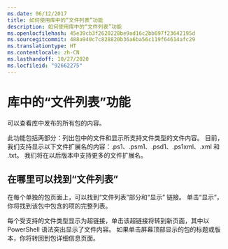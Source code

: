 ```yaml
---
ms.date: 06/12/2017
title: 如何使用库中的“文件列表”功能
description: 如何使用库中的“文件列表”功能
ms.openlocfilehash: 45e39cb3f2620228be9ad16c2bb697f23642195d
ms.sourcegitcommit: 488a940c7c828820b36a6ba56c119f64614afc29
ms.translationtype: HT
ms.contentlocale: zh-CN
ms.lasthandoff: 10/27/2020
ms.locfileid: "92662275"
---
```

# <a name="filelist-feature-in-the-gallery"></a>库中的“文件列表”功能

可以查看库中发布的所有包的内容。

此功能包括两部分：列出包中的文件和显示所支持文件类型的文件内容。 目前，我们支持显示以下文件扩展名的内容：.ps1、.psm1、.psd1、.ps1xml、.xml 和 .txt。 我们将在以后版本中支持更多的文件扩展名。

## <a name="where-to-find-filelist"></a>在哪里可以找到“文件列表”

在每个单独的包页面上，可以找到“文件列表”部分和“显示”  链接。
单击“显示”，你将找到该包中包含的项的完整列表。

每个受支持的文件类型显示为超链接，单击该超链接将转到新页面，其中以 PowerShell 语法突出显示了文件内容。 如果单击屏幕顶部显示的包的标题或版本，你将转回到包详细信息页面。

